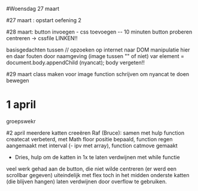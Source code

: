 #Woensdag 27 maart

#27 maart :
opstart oefening 2


#28 maart:
button invoegen - css toevoegen
-- 10 minuten button proberen centreren -> cssfile LINKEN!!

basisgedachten tussen //
opzoeken op internet naar DOM manipulatie
hier en daar fouten door naamgeving (image tussen "" of niet)
var element = document.body.appendChild (nyancat); body vergeten!! 

#29 maart
class maken voor image
function schrijven om nyancat te doen bewegen

# 1 april
groepswekr

#2 april
meerdere katten creeëren
Raf (Bruce): samen met hulp  function createcat verbeterd, met Math floor positie bepaald, function regen aangemaakt met interval (- ipv met array), function catmove gemaakt 

+ Dries, hulp om de katten in 1x te laten verdwijnen met while functie

veel werk gehad aan de button, die niet wilde centreren (er werd een scrollbar gegeven)
uiteindelijk met flex toch in het midden
onderste katten (die blijven hangen) laten verdwijnen door overflow te gebruiken.


